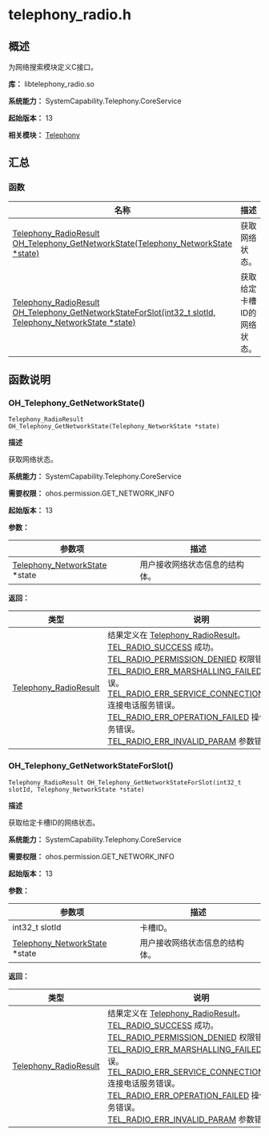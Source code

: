 # telephony_radio.h
<!--Kit: Telephony Kit-->
<!--Subsystem: Telephony-->
<!--Owner: @Terence_Super-->
<!--Designer: @Terence_Super-->
<!--Tester: @19821829310-->
<!--Adviser: @zhang_yixin13-->

## 概述

为网络搜索模块定义C接口。

**库：** libtelephony_radio.so

**系统能力：** SystemCapability.Telephony.CoreService

**起始版本：** 13

**相关模块：** [Telephony](capi-telephony.md)

## 汇总

### 函数

| 名称 | 描述 |
| -- | -- |
| [Telephony_RadioResult OH_Telephony_GetNetworkState(Telephony_NetworkState *state)](#oh_telephony_getnetworkstate) | 获取网络状态。 |
| [Telephony_RadioResult OH_Telephony_GetNetworkStateForSlot(int32_t slotId, Telephony_NetworkState *state)](#oh_telephony_getnetworkstateforslot) | 获取给定卡槽ID的网络状态。 |

## 函数说明

### OH_Telephony_GetNetworkState()

```
Telephony_RadioResult OH_Telephony_GetNetworkState(Telephony_NetworkState *state)
```

**描述**

获取网络状态。

**系统能力：** SystemCapability.Telephony.CoreService

**需要权限：** ohos.permission.GET_NETWORK_INFO

**起始版本：** 13


**参数：**

| 参数项 | 描述 |
| -- | -- |
| [Telephony_NetworkState](capi-telephony-telephony-networkstate.md) *state | 用户接收网络状态信息的结构体。 |

**返回：**

| 类型 | 说明 |
| -- | -- |
| [Telephony_RadioResult](capi-telephony-radio-type-h.md#telephony_radioresult) | 结果定义在 [Telephony_RadioResult](capi-telephony-radio-type-h.md#telephony_radioresult)。<br>         [TEL_RADIO_SUCCESS](capi-telephony-radio-type-h.md#telephony_radioresult) 成功。<br>         [TEL_RADIO_PERMISSION_DENIED](capi-telephony-radio-type-h.md#telephony_radioresult) 权限错误。<br>         [TEL_RADIO_ERR_MARSHALLING_FAILED](capi-telephony-radio-type-h.md#telephony_radioresult) 编组错误。<br>         [TEL_RADIO_ERR_SERVICE_CONNECTION_FAILED](capi-telephony-radio-type-h.md#telephony_radioresult) 连接电话服务错误。<br>         [TEL_RADIO_ERR_OPERATION_FAILED](capi-telephony-radio-type-h.md#telephony_radioresult) 操作电话服务错误。<br>         [TEL_RADIO_ERR_INVALID_PARAM](capi-telephony-radio-type-h.md#telephony_radioresult) 参数错误。 |

### OH_Telephony_GetNetworkStateForSlot()

```
Telephony_RadioResult OH_Telephony_GetNetworkStateForSlot(int32_t slotId, Telephony_NetworkState *state)
```

**描述**

获取给定卡槽ID的网络状态。

**系统能力：** SystemCapability.Telephony.CoreService

**需要权限：** ohos.permission.GET_NETWORK_INFO

**起始版本：** 13


**参数：**

| 参数项 | 描述 |
| -- | -- |
| int32_t slotId | 卡槽ID。 |
| [Telephony_NetworkState](capi-telephony-telephony-networkstate.md) *state | 用户接收网络状态信息的结构体。 |

**返回：**

| 类型 | 说明 |
| -- | -- |
| [Telephony_RadioResult](capi-telephony-radio-type-h.md#telephony_radioresult) | 结果定义在 [Telephony_RadioResult](capi-telephony-radio-type-h.md#telephony_radioresult)。<br>         [TEL_RADIO_SUCCESS](capi-telephony-radio-type-h.md#telephony_radioresult) 成功。<br>         [TEL_RADIO_PERMISSION_DENIED](capi-telephony-radio-type-h.md#telephony_radioresult) 权限错误。<br>         [TEL_RADIO_ERR_MARSHALLING_FAILED](capi-telephony-radio-type-h.md#telephony_radioresult) 编组错误。<br>         [TEL_RADIO_ERR_SERVICE_CONNECTION_FAILED](capi-telephony-radio-type-h.md#telephony_radioresult) 连接电话服务错误。<br>         [TEL_RADIO_ERR_OPERATION_FAILED](capi-telephony-radio-type-h.md#telephony_radioresult) 操作电话服务错误。<br>         [TEL_RADIO_ERR_INVALID_PARAM](capi-telephony-radio-type-h.md#telephony_radioresult) 参数错误。 |


